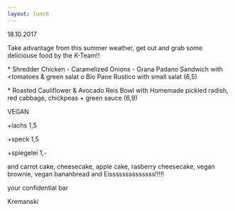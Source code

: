 ```yaml
---
layout: lunch
---
```



18.10.2017

Take advantage from this summer weather, get out and grab some deliciouse food by the K-Team!!

\* Shredder Chicken - Caramelized Onions - Grana Padano Sandwich with &lt;tomatoes & green salat o Bio Pane Rustico with small salat (6,5)

\* Roasted Cauliflower & Avocado Reis Bowl with Homemade pickled radish, red cabbage, chickpeas + green sauce (6,9)

VEGAN

+lachs 1,5

+speck 1,5

+spiegelei 1,-

and carrot cake, cheesecake, apple cake, rasberry cheesecake, vegan brownie, vegan bananbread and Eissssssssssssss!!!!!

your confidential bar

Kremanski